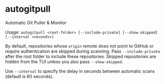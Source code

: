 # autogitpull
Automatic Git Puller & Monitor

Usage: `autogitpull <root-folder> [--include-private] [--show-skipped] [--interval <seconds>]`

By default, repositories whose `origin` remote does not point to GitHub or require authentication are skipped during scanning. Pass `--include-private` after the root folder to include these repositories. Skipped repositories are hidden from the TUI unless you also pass `--show-skipped`.

Use `--interval` to specify the delay in seconds between automatic scans (default is 60 seconds).
